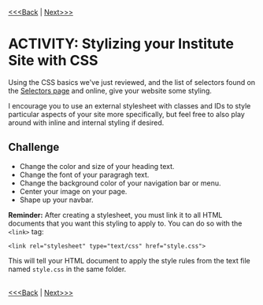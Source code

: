 [<<<Back](selectors.md) | [Next>>>](troubleshooting.md)

# ACTIVITY: Stylizing your Institute Site with CSS

Using the CSS basics we've just reviewed, and the list of selectors found on the [Selectors page](selectors.md) and online, give your website some styling.

I encourage you to use an external stylesheet with classes and IDs to style particular aspects of your site more specifically, but feel free to also play around with inline and internal styling if desired. 

## Challenge
- Change the color and size of your heading text. 
- Change the font of your paragragh text. 
- Change the background color of your navigation bar or menu. 
- Center your image on your page. 
- Shape up your navbar.

**Reminder:** After creating a stylesheet, you must link it to all HTML documents that you want this styling to apply to. You can do so with the `<link>` tag:

	<link rel="stylesheet" type="text/css" href="style.css">
	
This will tell your HTML document to apply the style rules from the text file named `style.css` in the same folder.
<br/>
<br/>

[<<<Back](selectors.md) | [Next>>>](troubleshooting.md)